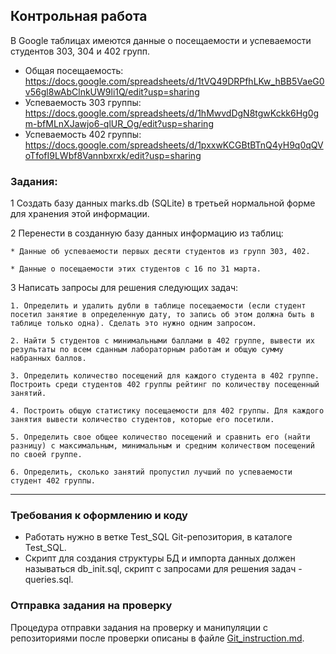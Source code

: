 ## Контрольная работа
В Google таблицах имеются данные о посещаемости и успеваемости студентов 303, 304 и 402 групп.
* Общая посещаемость: https://docs.google.com/spreadsheets/d/1tVQ49DRPfhLKw_hBB5VaeG0v56gl8wAbClnkUW9li1Q/edit?usp=sharing
* Успеваемость 303 группы: https://docs.google.com/spreadsheets/d/1hMwvdDgN8tgwKckk6Hg0gm-bfMLnXJawjo6-qlUR_Og/edit?usp=sharing
* Успеваемость 402 группы: https://docs.google.com/spreadsheets/d/1pxxwKCGBtBTnQ4yH9q0qQVoTfofI9LWbf8Vannbxrxk/edit?usp=sharing 

### Задания:
1 Cоздать базу данных marks.db (SQLite) в третьей нормальной форме для хранения этой информации.

2 Перенести в созданную базу данных информацию из таблиц:

    * Данные об успеваемости первых десяти студентов из групп 303, 402.
    
    * Данные о посещаемости этих студентов с 16 по 31 марта.

3 Написать запросы для решения следующих задач:

    1. Определить и удалить дубли в таблице посещаемости (если студент посетил занятие в определенную дату, то запись об этом должна быть в таблице только одна). Сделать это нужно одним запросом.

    2. Найти 5 студентов с минимальными баллами в 402 группе, вывести их результаты по всем сданным лабораторным работам и общую сумму набранных баллов.

    3. Определить количество посещений для каждого студента в 402 группе. Построить среди студентов 402 группы рейтинг по количеству посещенный занятий.

    4. Построить общую статистику посещаемости для 402 группы. Для каждого занятия вывести количество студентов, которые его посетили.

    5. Определить свое общее количество посещений и сравнить его (найти разницу) с максимальным, минимальным и средним количеством посещений по своей группе.

    6. Определить, сколько занятий пропустил лучший по успеваемости студент 402 группы.

* * *
### Требования к оформлению и коду
* Работать нужно в ветке Test_SQL Git-репозитория, в каталоге Test_SQL.
* Скрипт для создания структуры БД и импорта данных должен называться db_init.sql, скрипт с запросами для решения задач - queries.sql.

### Отправка задания на проверку
Процедура отправки задания на проверку и манипуляции с репозиториями после проверки описаны в файле [Git_instruction.md](Git_instruction.md).

